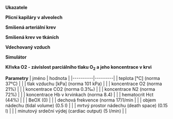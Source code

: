 <style>
img[alt^="image"] {max-width:20px;}
img[alt^="bigimage"] {  max-height:60px}
tbody tr:nth-child(even){background-color:#f1f1f1}
</style>
<div class="w3-row">
<div class="w3-third">

**Ukazatele**

**Plicní kapiláry v alveolech**
<bdl-chartjs-barplot id="idp11" fromid="idfmi"  refindex="6"  extremelimits="0,1"  normallimits="0,1" responsive="true" labels="SAT" initialdata="0.97"></bdl-chartjs-barplot> 
<bdl-chartjs-barplot  id="idp12"  fromid="idfmi"  refindex="5"  extremelimits="0,150" labels="pO2" normallimits="90,110"  initialdata="94.01"  convertors="1,133.322" responsive="true"></bdl-chartjs-barplot>
<bdl-chartjs-barplot  id="idp13"  fromid="idfmi"  refindex="7"  extremelimits="0,75" labels="pCO2" normallimits="35,45"  initialdata="40"  convertors="1,133.322" responsive="true"></bdl-chartjs-barplot>
<bdl-chartjs-barplot  id="idp14"  fromid="idfmi"  refindex="8"  extremelimits="7,8" labels="pH" normallimits="7.38,7.42"  initialdata="7.4"  convertors="1,1" responsive="true"></bdl-chartjs-barplot>

**Smíšená arteriální krev**
<bdl-chartjs-barplot id="id11" fromid="idfmi"  refindex="1"  extremelimits="0,1"  normallimits="0.93,0.99" responsive="true" labels="SAT" initialdata="0.97"></bdl-chartjs-barplot> 
<bdl-chartjs-barplot  id="id12"  fromid="idfmi"  refindex="0"  extremelimits="0,150" labels="pO2" normallimits="90,110"  initialdata="94.01"  convertors="1,133.322" responsive="true"></bdl-chartjs-barplot>
<bdl-chartjs-barplot  id="id13"  fromid="idfmi"  refindex="10"  extremelimits="0,75" labels="pCO2" normallimits="35,45"  initialdata="40"  convertors="1,133.322" responsive="true"></bdl-chartjs-barplot>
<bdl-chartjs-barplot  id="id14"  fromid="idfmi"  refindex="11"  extremelimits="7,8" labels="pH" normallimits="7.38,7.42"  initialdata="7.4"  convertors="1,1" responsive="true"></bdl-chartjs-barplot>

**Smíšená krev ve tkáních**
<bdl-chartjs-barplot id="idt11" fromid="idfmi"  refindex="1"  extremelimits="0,1"  normallimits="0.5,0.7" responsive="true" labels="SAT" initialdata="0.97"></bdl-chartjs-barplot> 
<bdl-chartjs-barplot  id="idt12"  fromid="idfmi"  refindex="21"  extremelimits="0,150" labels="pO2" normallimits="30,40"  initialdata="94.01"  convertors="1,133.322" responsive="true"></bdl-chartjs-barplot>
<bdl-chartjs-barplot  id="idt13"  fromid="idfmi"  refindex="12"  extremelimits="0,75" labels="pCO2" normallimits="40,55"  initialdata="40"  convertors="1,133.322" responsive="true"></bdl-chartjs-barplot>
<bdl-chartjs-barplot  id="idt14"  fromid="idfmi"  refindex="13"  extremelimits="7,8" labels="pH" normallimits="7.3,7.4"  initialdata="7.4"  convertors="1,1" responsive="true"></bdl-chartjs-barplot>

**Vdechovaný vzduch**

<bdl-chartjs-barplot  id="idt12"  fromid="idfmi"  refindex="16"  extremelimits="0,300" labels="pO2" initialdata="159"  convertors="1,133.322" responsive="true"></bdl-chartjs-barplot>
<bdl-chartjs-barplot  id="idt13"  fromid="idfmi"  refindex="17"  extremelimits="0,75" labels="pCO2" initialdata="0"  convertors="1,133.322" responsive="true"></bdl-chartjs-barplot>

</div>
<div class="w3-third">

**Simulátor**

<bdl-fmi id="idfmi" src="Physiolibrary_Fluid_Examples_BloodGasesTransport_BloodyMary.js" fminame="Physiolibrary_Fluid_Examples_BloodGasesTransport_BloodyMary" tolerance="0.000001" starttime="0" fstepsize="1" guid="{25b211df-26ec-4d9b-a086-5a933ca93dd8}" valuereferences="637536603,905972061,905972759,905972762,905972057,905971866,905971868,905971867,905971865,905971864,637536604,905972759,905972058,905972761,905972758,16777244,100663342,100663343,16777223,637536603,905972078,905972759,905972712" valuelabels="arterial.pO2,arterial.sO2,tissueUnit[1].tissue.pO2,tissueUnit[1].tissue.sO2,arterial.pressure,alveolarUnit[1].pO2,alveolarUnit[1].sO2,alveolarUnit[1].pCO2,alveolarUnit[1].pH,alveolarUnit[1].pressure,arterial.pCO2,tissueUnit[1].tissue.pO2,arterial.pH,tissueUnit[1].tissue.pH,tissueUnit[1].tissue.pressure,Blood_Hb,Air_pO2,Air_pCO2,RR,arterial.pO2,arterial.c[2],tissueUnit[1].tissue.pO2,tissueUnit[1].tissue.c[2]" inputs="id1,16777217,1,1,-272.15,t;id2,16777216,1000,1,0,t;id3,16777252,1,100,t;id4,16777253,1,1000,t;id5,100663341,1,100,t;id6,16777244,1,1,t;id7,16777238,1,100,t;id8,16777251,1,1,t;id9,16777223,1,60,t;id10,16777224,1,1000,t;id11,16777225,1,1000,t;id12,16777226,1,60000,t" inputlabels="system.T_ambient,system.p_ambient,AirO2,AirCO2,AirN2,Blood_Hb,Hct,Blood_BEox,RR,TV,DV,CO"></bdl-fmi>

<bdl-animate-adobe src="AlveolaTK.js" width="800" height="600" name="AlveolaTK" fromid="idfmi"></bdl-animate-adobe>

<bdl-bind2a findex="-1" aname="Alveola_anim" amin="0" amax="99" fmin="0" fmax="1" convertor="Math.sin(x/10)**2"></bdl-bind2a>

**Křivka O2 - závislost parciálního tlaku O<sub>2</sub> a jeho koncentrace v krvi**

<bdl-chartjs-xy-points id="idt12"  fromid="idfmi"  refindex="19" refvalues="4"  labels=",arterialní krev,tkáně," responsive="true" xmin="0" xmax="110" min="0" max="10" convertors="1,133.322;1,1;1,133.322;1,1" atitle="Přidat bod" rtitle="Odebrat bod" xlabel="pO2 [mmHg]" ylabel="cO2 [mmol/l]"></bdl-chartjs-xy-points>

</div>
<div class="w3-third">

**Parametry**
| jméno | hodnota |
|----------|---------|
| teplota [&deg;C] (norma 37&deg;C) | <bdl-range id="id1" title="" min="22" max="42" default="37" step="0.5" maxlength="7"></bdl-range> |
| tlak vzduchu [kPa] (norma 101 kPa) | <bdl-range id="id2" title="" min="30" max="1000" default="101" step="1" maxlength="7"></bdl-range> |
| koncentrace O2 (norma 21%) | <bdl-range id="id3" title="" min="5" max="50" default="21" step="1" maxlength="7"></bdl-range> |
| koncentrace CO2 (norma 0.3&permil;) | <bdl-range id="id4" title="" min="0.1" max="50" default="0.3" step="0.1" maxlength="7"></bdl-range> |
| koncentrace N2 (norma 72%) | <bdl-range id="id5" title="" min="60" max="90" default="72" step="1" maxlength="7"></bdl-range> |
| koncentrace Hb v krvinkach (norma 8.4) | <bdl-range id="id6" title="" min="1" max="16" default="8.4" step="0.1" maxlength="7"></bdl-range> |
| hematocrit Hct (44%) | <bdl-range id="id7" title="" min="10" max="80" default="44" step="1" maxlength="7"></bdl-range> |
| BeOX (0) | <bdl-range id="id8" title="" min="-10" max="10" default="0" step="1" maxlength="7"></bdl-range> |
| dechová frekvence (norma 17)1/min | <bdl-range id="id9" title="" min="0" max="60" default="17" step="1" maxlength="7"></bdl-range> |
| objem nádechu (tidal volume) (0.5 l) | <bdl-range id="id10" title="" min="0.1" max="1.5" default="0.5" step="0.1" maxlength="7"></bdl-range> |
| mrtvý prostor nádechu (death space) (0.15 l) | <bdl-range id="id11" title="" min="0.05" max="1" default="0.15" step="0.05" maxlength="7"></bdl-range> |
| minutový srdeční výdej (cardiac output) (5 l/min) | <bdl-range id="id12" title="" min="1" max="15" default="5" step="0.5" maxlength="7"></bdl-range> |

</div>
</div>
